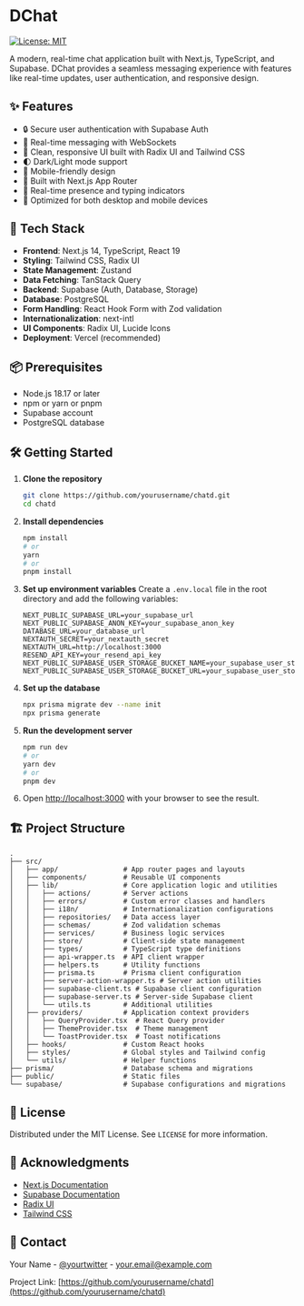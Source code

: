 # DChat

[![License: MIT](https://img.shields.io/badge/License-MIT-yellow.svg)](https://opensource.org/licenses/MIT)

A modern, real-time chat application built with Next.js, TypeScript, and Supabase. DChat provides a seamless messaging experience with features like real-time updates, user authentication, and responsive design.

## ✨ Features

- 🔒 Secure user authentication with Supabase Auth
- 💬 Real-time messaging with WebSockets
- 🎨 Clean, responsive UI built with Radix UI and Tailwind CSS
- 🌓 Dark/Light mode support
- 📱 Mobile-friendly design
- 🚀 Built with Next.js App Router
- 🔄 Real-time presence and typing indicators
- 📱 Optimized for both desktop and mobile devices

## 🚀 Tech Stack

- **Frontend**: Next.js 14, TypeScript, React 19
- **Styling**: Tailwind CSS, Radix UI
- **State Management**: Zustand
- **Data Fetching**: TanStack Query
- **Backend**: Supabase (Auth, Database, Storage)
- **Database**: PostgreSQL
- **Form Handling**: React Hook Form with Zod validation
- **Internationalization**: next-intl
- **UI Components**: Radix UI, Lucide Icons
- **Deployment**: Vercel (recommended)

## 📦 Prerequisites

- Node.js 18.17 or later
- npm or yarn or pnpm
- Supabase account
- PostgreSQL database

## 🛠️ Getting Started

1. **Clone the repository**

   ```bash
   git clone https://github.com/yourusername/chatd.git
   cd chatd
   ```

2. **Install dependencies**

   ```bash
   npm install
   # or
   yarn
   # or
   pnpm install
   ```

3. **Set up environment variables**
   Create a `.env.local` file in the root directory and add the following variables:

   ```env
   NEXT_PUBLIC_SUPABASE_URL=your_supabase_url
   NEXT_PUBLIC_SUPABASE_ANON_KEY=your_supabase_anon_key
   DATABASE_URL=your_database_url
   NEXTAUTH_SECRET=your_nextauth_secret
   NEXTAUTH_URL=http://localhost:3000
   RESEND_API_KEY=your_resend_api_key
   NEXT_PUBLIC_SUPABASE_USER_STORAGE_BUCKET_NAME=your_supabase_user_storage_bucket_name
   NEXT_PUBLIC_SUPABASE_USER_STORAGE_BUCKET_URL=your_supabase_user_storage_bucket_url
   ```

4. **Set up the database**

   ```bash
   npx prisma migrate dev --name init
   npx prisma generate
   ```

5. **Run the development server**

   ```bash
   npm run dev
   # or
   yarn dev
   # or
   pnpm dev
   ```

6. Open [http://localhost:3000](http://localhost:3000) with your browser to see the result.

## 🏗️ Project Structure

```
.
├── src/
│   ├── app/                # App router pages and layouts
│   ├── components/         # Reusable UI components
│   ├── lib/                # Core application logic and utilities
│   │   ├── actions/        # Server actions
│   │   ├── errors/         # Custom error classes and handlers
│   │   ├── i18n/           # Internationalization configurations
│   │   ├── repositories/   # Data access layer
│   │   ├── schemas/        # Zod validation schemas
│   │   ├── services/       # Business logic services
│   │   ├── store/          # Client-side state management
│   │   ├── types/          # TypeScript type definitions
│   │   ├── api-wrapper.ts  # API client wrapper
│   │   ├── helpers.ts      # Utility functions
│   │   ├── prisma.ts       # Prisma client configuration
│   │   ├── server-action-wrapper.ts # Server action utilities
│   │   ├── supabase-client.ts # Supabase client configuration
│   │   ├── supabase-server.ts # Server-side Supabase client
│   │   └── utils.ts        # Additional utilities
│   ├── providers/          # Application context providers
│   │   ├── QueryProvider.tsx  # React Query provider
│   │   ├── ThemeProvider.tsx  # Theme management
│   │   └── ToastProvider.tsx  # Toast notifications
│   ├── hooks/              # Custom React hooks
│   ├── styles/             # Global styles and Tailwind config
│   └── utils/              # Helper functions
├── prisma/                 # Database schema and migrations
├── public/                 # Static files
└── supabase/               # Supabase configurations and migrations
```

## 📄 License

Distributed under the MIT License. See `LICENSE` for more information.

## 🙏 Acknowledgments

- [Next.js Documentation](https://nextjs.org/docs)
- [Supabase Documentation](https://supabase.com/docs)
- [Radix UI](https://www.radix-ui.com/)
- [Tailwind CSS](https://tailwindcss.com/)

## 📧 Contact

Your Name - [@yourtwitter](https://twitter.com/yourtwitter) - your.email@example.com

Project Link: [https://github.com/yourusername/chatd](https://github.com/yourusername/chatd)
